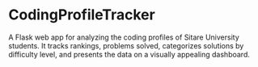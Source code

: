 # CodingProfileTracker
A Flask web app for analyzing the coding profiles of Sitare University students. It tracks rankings, problems solved, categorizes solutions by difficulty level, and presents the data on a visually appealing dashboard.
